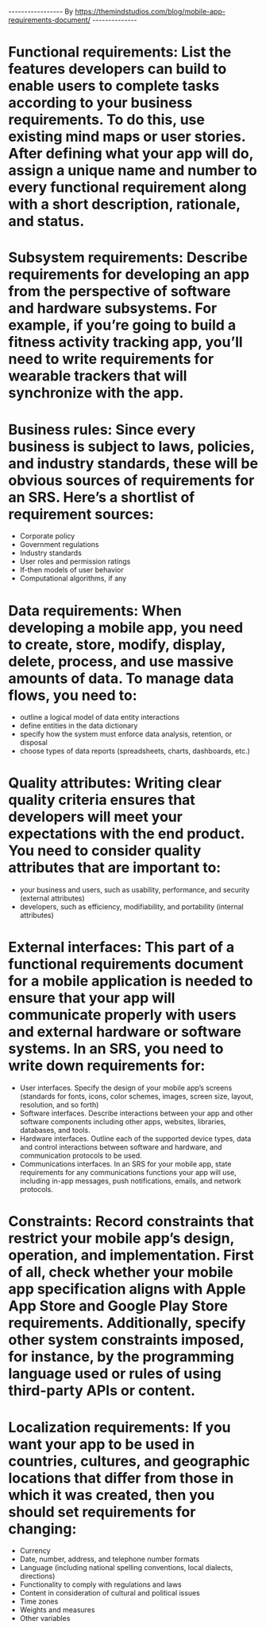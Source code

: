 ----------------- By https://themindstudios.com/blog/mobile-app-requirements-document/ --------------

# Functional requirements: List the features developers can build to enable users to complete tasks according to your business requirements. To do this, use existing mind maps or user stories. After defining what your app will do, assign a unique name and number to every functional requirement along with a short description, rationale, and status.

# Subsystem requirements: Describe requirements for developing an app from the perspective of software and hardware subsystems. For example, if you’re going to build a fitness activity tracking app, you’ll need to write requirements for wearable trackers that will synchronize with the app.

# Business rules: Since every business is subject to laws, policies, and industry standards, these will be obvious sources of requirements for an SRS. Here’s a shortlist of requirement sources:
+ Corporate policy
+ Government regulations
+ Industry standards
+ User roles and permission ratings
+ If-then models of user behavior
+ Computational algorithms, if any

# Data requirements: When developing a mobile app, you need to create, store, modify, display, delete, process, and use massive amounts of data. To manage data flows, you need to:
+ outline a logical model of data entity interactions
+ define entities in the data dictionary
+ specify how the system must enforce data analysis, retention, or disposal
+ choose types of data reports (spreadsheets, charts, dashboards, etc.)

# Quality attributes: Writing clear quality criteria ensures that developers will meet your expectations with the end product. You need to consider quality attributes that are important to:
+ your business and users, such as usability, performance, and security (external attributes)
+ developers, such as efficiency, modifiability, and portability (internal attributes)

# External interfaces: This part of a functional requirements document for a mobile application is needed to ensure that your app will communicate properly with users and external hardware or software systems. In an SRS, you need to write down requirements for:
+ User interfaces. Specify the design of your mobile app’s screens (standards for fonts, icons, color schemes, images, screen size, layout, resolution, and so forth)
+ Software interfaces. Describe interactions between your app and other software components including other apps, websites, libraries, databases, and tools.
+ Hardware interfaces. Outline each of the supported device types, data and control interactions between software and hardware, and communication protocols to be used.
+ Communications interfaces. In an SRS for your mobile app, state requirements for any communications functions your app will use, including in-app messages, push notifications, emails, and network protocols.

# Constraints: Record constraints that restrict your mobile app’s design, operation, and implementation. First of all, check whether your mobile app specification aligns with Apple App Store and Google Play Store requirements. Additionally, specify other system constraints imposed, for instance, by the programming language used or rules of using third-party APIs or content.

# Localization requirements: If you want your app to be used in countries, cultures, and geographic locations that differ from those in which it was created, then you should set requirements for changing:
+ Currency
+ Date, number, address, and telephone number formats
+ Language (including national spelling conventions, local dialects, directions)
+ Functionality to comply with regulations and laws
+ Content in consideration of cultural and political issues
+ Time zones
+ Weights and measures
+ Other variables

